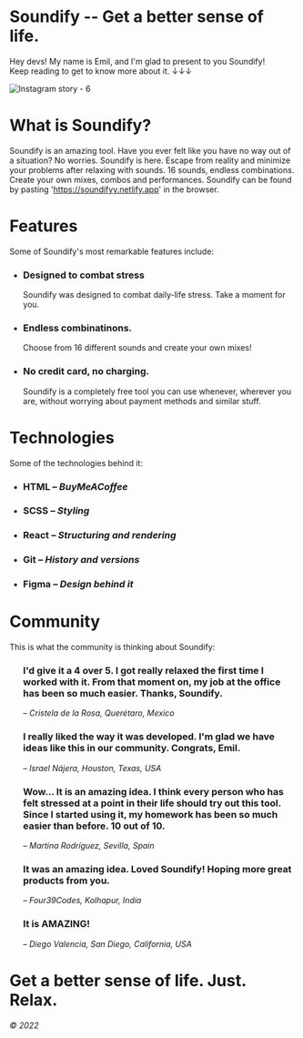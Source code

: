 # Soundify -- Get a better sense of life.

Hey devs! My name is Emil, and I'm glad to present to you Soundify! <br>
Keep reading to get to know more about it. ↓↓↓ 

![Instagram story - 6](https://user-images.githubusercontent.com/96463540/152078651-b264b175-e4d9-48b6-a598-4fc962fbcbf3.png)


# What is Soundify?
Soundify is an amazing tool. Have you ever felt like you have no way out of a situation? No worries. Soundify is here. Escape from reality and minimize your problems after relaxing with sounds. 16 sounds, endless combinations. Create your own mixes, combos and performances. Soundify can be found by pasting 'https://soundifyy.netlify.app' in the browser.

# Features
Some of Soundify's most remarkable features include:
<ul>
  <li>
    <h3>Designed to combat stress</h3>
    <p>Soundify was designed to combat daily-life stress. Take a moment for you.</p>
  </li>
  <li>
    <h3>Endless combinatinons.</h3>
    <p>Choose from 16 different sounds and create your own mixes!</p>
  </li>
  <li>
    <h3>No credit card, no charging.</h3>
    <p>Soundify is a completely free tool you can use whenever, wherever you are, without worrying about payment methods and similar stuff.</p>
  </li>
</ul>

# Technologies
Some of the technologies behind it:
<ul>
  <li><h3>HTML <i>– BuyMeACoffee</i></h3></li>
  <li><h3>SCSS <i>– Styling</i></h3></li>
  <li><h3>React <i>– Structuring and rendering</i></h3></li>
  <li><h3>Git <i>– History and versions</i></h3></li>
  <li><h3>Figma <i>– Design behind it</i></h3></li>
</ul>

# Community
This is what the community is thinking about Soundify:
<ul style = "list-style-type: none">
  <li>
    <h3>I'd give it a 4 over 5. I got really relaxed the first time I worked with it. From that moment on, my job at the office has been so much easier. Thanks, Soundify.</h3>
    <i>– Cristela de la Rosa, Querétaro, Mexico</i>
  </li>
  <li>
    <h3>I really liked the way it was developed. I'm glad we have ideas like this in our community. Congrats, Emil.</h3>
    <i>– Israel Nájera, Houston, Texas, USA</i>
  </li>
  <li>
    <h3>Wow... It is an amazing idea. I think every person who has felt stressed at a point in their life should try out this tool. Since I started using it, my homework has been so much easier than before. 10 out of 10.</h3>
    <i>– Martina Rodríguez, Sevilla, Spain</i>
  </li>
  <li>
    <h3>It was an amazing idea. Loved Soundify! Hoping more great products from you.</h3>
    <i>– Four39Codes, Kolhapur, India</i>
  </li>
  <li>
    <h3>It is AMAZING!</h3>
    <i>– Diego Valencia, San Diego, California, USA</i>
  </li>
</ul>

# Get a better sense of life. Just. Relax.

<i style = "margin-right: 0;">© 2022</i>
